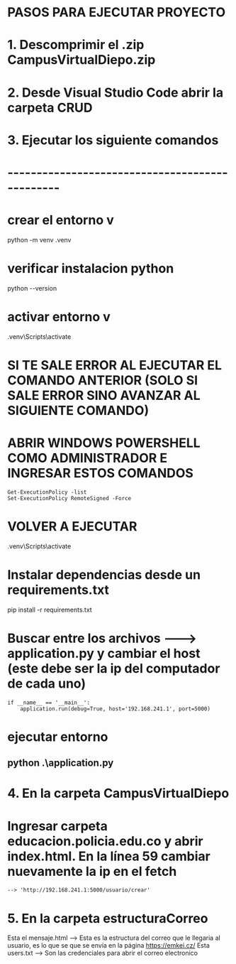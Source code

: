 # PASOS PARA EJECUTAR PROYECTO

# 1. Descomprimir el .zip CampusVirtualDiepo.zip

# 2. Desde Visual Studio Code abrir la carpeta CRUD

# 3. Ejecutar los siguiente comandos
# -----------------------------------------------
# crear el entorno v
python -m venv .venv

# verificar instalacion python
python --version

# activar entorno v
.venv\Scripts\activate  

# SI TE SALE ERROR AL EJECUTAR EL COMANDO ANTERIOR (SOLO SI SALE ERROR SINO AVANZAR AL SIGUIENTE COMANDO)
# ABRIR WINDOWS POWERSHELL COMO ADMINISTRADOR E INGRESAR ESTOS COMANDOS
    Get-ExecutionPolicy -list
    Set-ExecutionPolicy RemoteSigned -Force
# VOLVER A EJECUTAR 
.venv\Scripts\activate  

# Instalar dependencias desde un requirements.txt
pip install -r requirements.txt

# Buscar entre los archivos ---> application.py y cambiar el host (este debe ser la ip del computador de cada uno)
    if __name__ == '__main__':
        application.run(debug=True, host='192.168.241.1', port=5000)

# ejecutar entorno
python .\application.py
-----------------------------------------------

# 4. En la carpeta CampusVirtualDiepo
# Ingresar carpeta educacion.policia.edu.co y abrir index.html. En la línea 59 cambiar nuevamente la ip en el fetch
    --> 'http://192.168.241.1:5000/usuario/crear'

# 5. En la carpeta estructuraCorreo
Esta el mensaje.html --> Esta es la estructura del correo que le llegaria al usuario, es lo que se que se envía en la página https://emkei.cz/ 
Esta users.txt --> Son las credenciales para abrir el correo electronico